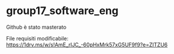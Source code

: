 # group17_software_eng
Github è stato masterato

File requisiti modificabile:
https://1drv.ms/w/s!AmE_rIJC_-60pHxMrk57xG5UF9f9?e=ZITZU6
